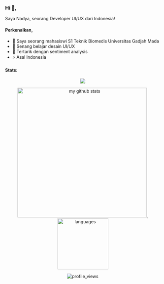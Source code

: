 <h3>Hi 👋,</h3>
<p>Saya Nadya, seorang Developer UI/UX dari Indonesia!</p>

#### Perkenalkan,
- 🔭 Saya seorang mahasiswi S1 Teknik Biomedis Universitas Gadjah Mada
- 🌱 Senang belajar desain UI/UX
- 👯 Tertarik dengan sentiment analysis 
- ⚡ Asal Indonesia

#### Stats:  

<!-- thropy -->
<a href="https://nadyaaji.github.io">
    <p align="center">
        <img src="https://github-profile-trophy.vercel.app/?username=nadyaaji&column=7&theme=onedark"/>
    </p>
</a>

<!-- status codes -->
<a align="center" href="https://nadyaaji.github.io">
    <p align="center">
    <img src="https://github-readme-stats.vercel.app/api?username=nadyaaji&show_icons=true&theme=radical" alt="my github stats" width="420"/>&nbsp;<img src="https://github-readme-stats.vercel.app/api/top-langs/?username=rifqirosyidi&hide=css,tsql,blade,%20jupyter+notebook&langs_count=10&theme=radical&layout=compact" alt="languages" height="165">
    </p>
</a>

<p align="center">
 <img src="https://komarev.com/ghpvc/?username=nadyaaji&color=brightgreen&style=flat-square" alt="profile_views"/>
</p>
